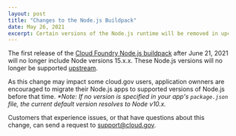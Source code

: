 ```yaml
---
layout: post
title: "Changes to the Node.js Buildpack"
date: May 26, 2021
excerpt: Certain versions of the Node.js runtime will be removed in upcoming releases of the Cloud Foundry Node.js buildpack.
---
```


The first release of the [Cloud Foundry Node.js buildpack](https://docs.cloudfoundry.org/buildpacks/node/node-tips.html#buildpack) after June 21, 2021 will no longer include Node versions 15.x.x. These Node.js versions will no longer be supported [upstream](https://github.com/nodejs/Release). 

As this change may impact some cloud.gov users, application ownners are encouraged to migrate their Node.js apps to supported versions of Node.js before that time. _*Note: If no version is specified in your app's `package.json` file, the current default version resolves to Node v10.x._

Customers that experience issues, or that have questions about this change, can send a request to [support@cloud.gov](support@cloud.gov).
